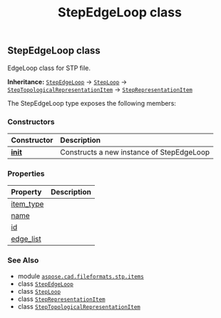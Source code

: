 ﻿---
title: StepEdgeLoop class
second_title: Aspose.CAD for Python via .NET API References
description: 
type: docs
weight: 250
url: /python-net/aspose.cad.fileformats.stp.items/stepedgeloop/
is_root: false
---

## StepEdgeLoop class

EdgeLoop class for STP file.



**Inheritance:** [`StepEdgeLoop`](/cad/python-net/aspose.cad.fileformats.stp.items/stepedgeloop) → 
[`StepLoop`](/cad/python-net/aspose.cad.fileformats.stp.items/steploop) → 
[`StepTopologicalRepresentationItem`](/cad/python-net/aspose.cad.fileformats.stp.items/steptopologicalrepresentationitem) → 
[`StepRepresentationItem`](/cad/python-net/aspose.cad.fileformats.stp.items/steprepresentationitem)



The StepEdgeLoop type exposes the following members:

### Constructors
| Constructor | Description |
| :- | :- |
| [__init__](/cad/python-net/aspose.cad.fileformats.stp.items/stepedgeloop/__init__/#str-list) | Constructs a new instance of StepEdgeLoop |


### Properties
| Property | Description |
| :- | :- |
| [item_type](/cad/python-net/aspose.cad.fileformats.stp.items/stepedgeloop/item_type) |  |
| [name](/cad/python-net/aspose.cad.fileformats.stp.items/stepedgeloop/name) |  |
| [id](/cad/python-net/aspose.cad.fileformats.stp.items/stepedgeloop/id) |  |
| [edge_list](/cad/python-net/aspose.cad.fileformats.stp.items/stepedgeloop/edge_list) |  |



### See Also
* module [`aspose.cad.fileformats.stp.items`](..)
* class [`StepEdgeLoop`](/cad/python-net/aspose.cad.fileformats.stp.items/stepedgeloop)
* class [`StepLoop`](/cad/python-net/aspose.cad.fileformats.stp.items/steploop)
* class [`StepRepresentationItem`](/cad/python-net/aspose.cad.fileformats.stp.items/steprepresentationitem)
* class [`StepTopologicalRepresentationItem`](/cad/python-net/aspose.cad.fileformats.stp.items/steptopologicalrepresentationitem)
